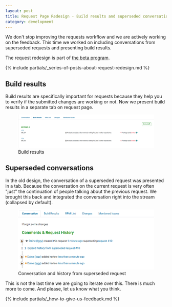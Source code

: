 ```yaml
---
layout: post
title: Request Page Redesign - Build results and superseded conversations
category: development
---
```


We don't stop improving the requests workflow and we are actively working on the feedback. This time we worked on including conversations from superseded requests and presenting build results.

The request redesign is part of [the beta program](/2018/10/04/the-beta-program/).

{% include partials/_series-of-posts-about-request-redesign.md %}

## Build results

Build results are specifically important for requests because they help you to verify if the submitted changes are working or not. Now we present build results in a separate tab on request page.

<figure>
  <img src="/images/posts/build-results.png" alt="A screenshot of the build results" />
  <figcaption>Build results</figcaption>
</figure>

## Superseded conversations

In the old design, the conversation of a superseded request was presented in a tab. Because the conversation on the current request is very often "just" the continuation of people talking about the previous request. We brought this back and integrated the conversation right into the stream (collapsed by default).

<figure>
  <img src="/images/posts/superseded-conversations.png" alt="A screenshot of the conversation" />
  <figcaption>Conversation and history from superseded request</figcaption>
</figure>

This is not the last time we are going to iterate over this. There is much more to come. And please, let us know what you think.

{% include partials/_how-to-give-us-feedback.md %}

